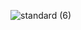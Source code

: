 ![standard (6)](https://user-images.githubusercontent.com/88627099/139909287-ced2c968-a2f5-40a8-bce9-5c78048bfa06.gif)
